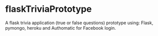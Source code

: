 flaskTriviaPrototype
====================

A flask trivia application (true or false questions) prototype using: Flask, pymongo, heroku and Authomatic for Facebook login.
